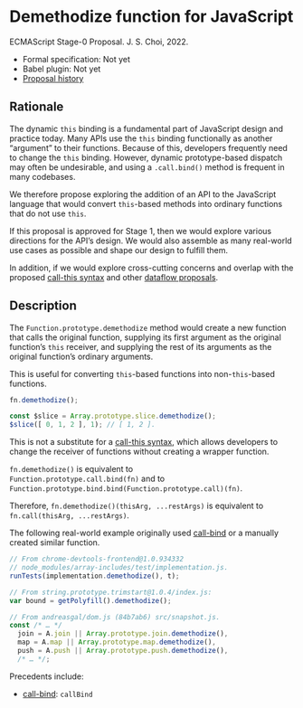 # Demethodize function for JavaScript
ECMAScript Stage-0 Proposal. J. S. Choi, 2022.

* Formal specification: Not yet
* Babel plugin: Not yet
* [Proposal history][HISTORY.md]

[HISTORY.md]: ./HISTORY.md

## Rationale
The dynamic `this` binding is a fundamental part of JavaScript design and
practice today. Many APIs use the `this` binding functionally as another
“argument” to their functions. Because of this, developers frequently need to
change the `this` binding. However, dynamic prototype-based dispatch may often
be undesirable, and using a `.call.bind()` method is frequent in many
codebases.

We therefore propose exploring the addition of an API to the JavaScript
language that would convert `this`-based methods into ordinary functions that
do not use `this`.

If this proposal is approved for Stage 1, then we would explore various
directions for the API’s design. We would also assemble as many real-world use
cases as possible and shape our design to fulfill them.

In addition, if we would explore cross-cutting concerns and overlap with the
proposed [call-this syntax][] and other [dataflow proposals][].

[dataflow proposals]: https://jschoi.org/22/es-dataflow/

## Description
The `Function.prototype.demethodize` method would create a new function that
calls the original function, supplying its first argument as the original
function’s `this` receiver, and supplying the rest of its arguments as the
original function’s ordinary arguments.

This is useful for converting `this`-based functions into non-`this`-based
functions.

```js
fn.demethodize();

const $slice = Array.prototype.slice.demethodize();
$slice([ 0, 1, 2 ], 1); // [ 1, 2 ].
```

This is not a substitute for a [call-this syntax][], which allows developers to
change the receiver of functions without creating a wrapper function.

[call-this syntax]: https://github.com/tc39/proposal-call-this

`fn.demethodize()` is equivalent to\
`Function.prototype.call.bind(fn)` and to\
`Function.prototype.bind.bind(Function.prototype.call)(fn)`.

Therefore, `fn.demethodize()(thisArg, ...restArgs)` is equivalent to
`fn.call(thisArg, ...restArgs)`.

The following real-world example originally used [call-bind][] or a manually
created similar function.

```js
// From chrome-devtools-frontend@1.0.934332
// node_modules/array-includes/test/implementation.js.
runTests(implementation.demethodize(), t);

// From string.prototype.trimstart@1.0.4/index.js:
var bound = getPolyfill().demethodize();

// From andreasgal/dom.js (84b7ab6) src/snapshot.js.
const /* … */
  join = A.join || Array.prototype.join.demethodize(),
  map = A.map || Array.prototype.map.demethodize(),
  push = A.push || Array.prototype.push.demethodize(),
  /* … */;
```

Precedents include:
* [call-bind][]: `callBind`

[call-bind]: https://www.npmjs.com/package/call-bind
